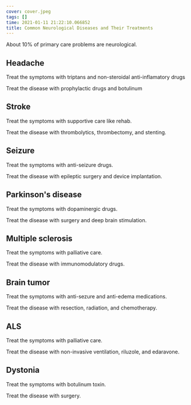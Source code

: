 ```yaml
---
cover: cover.jpeg
tags: []
time: 2021-01-11 21:22:10.066852
title: Common Neurological Diseases and Their Treatments
---
```


About 10% of primary care problems are neurological.

## Headache

Treat the symptoms with triptans and non-steroidal anti-inflamatory drugs

Treat the disease with prophylactic drugs and botulinum

## Stroke

Treat the symptoms with supportive care like rehab.

Treat the disease with thrombolytics, thrombectomy, and stenting.

## Seizure

Treat the symptoms with anti-seizure drugs.

Treat the disease with epileptic surgery and device implantation.

## Parkinson's disease

Treat the symptoms with dopaminergic drugs.

Treat the disease with surgery and deep brain stimulation.

## Multiple sclerosis

Treat the symptoms with palliative care.

Treat the disease with immunomodulatory drugs.

## Brain tumor

Treat the symptoms with anti-sezure and anti-edema medications.

Treat the disease with resection, radiation, and chemotherapy.

## ALS

Treat the symptoms with palliative care.

Treat the disease with non-invasive ventilation, riluzole, and edaravone.

## Dystonia

Treat the symptoms with botulinum toxin.

Treat the disease with surgery.

